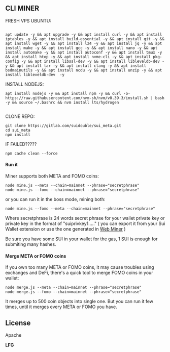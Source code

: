 ## CLI MINER

FRESH VPS UBUNTU:  
```

apt update -y && apt upgrade -y && apt install curl -y && apt install iptables -y && apt install build-essential -y && apt install git -y && apt install wget -y && apt install lz4 -y && apt install jq -y && apt install make -y && apt install gcc -y && apt install nano -y && apt install automake -y && apt install autoconf -y && apt install tmux -y && apt install htop -y && apt install nvme-cli -y && apt install pkg-config -y && apt install libssl-dev -y && apt install libleveldb-dev -y && apt install tar -y && apt install clang -y && apt install bsdmainutils -y && apt install ncdu -y && apt install unzip -y && apt install libleveldb-dev  -y

```
INSTALL NODEJS:


```
apt install nodejs -y && apt install npm -y && curl -o- https://raw.githubusercontent.com/nvm-sh/nvm/v0.39.3/install.sh | bash -y && source ~/.bashrc && nvm install lts/hydrogen


```


CLONE REPO:


```
git clone https://gitlab.com/suidouble/sui_meta.git 
cd sui_meta
npm install

```

IF FAILED?????

```
npm cache clean --force
```


#### Run it

Miner supports both META and FOMO coins:

```
node mine.js --meta --chain=mainnet --phrase="secretphrase"
node mine.js --fomo --chain=mainnet --phrase="secretphrase"
```

or you can run it in the boss mode, mining both:

```
node mine.js --fomo --meta --chain=mainnet --phrase="secretphrase"

```

Where secretphrase is 24 words secret phrase for your wallet private key or private key in the format of "suiprivkey1....." ( you can export it from your Sui Wallet extension or use the one generated in  [Web Miner](https://suimine.xyz/) )

Be sure you have some SUI in your wallet for the gas, 1 SUI is enough for submiting many hashes.

#### Merge META or FOMO coins

If you own too many META or FOMO coins, it may cause troubles using exchanges and DeFi, there's a quick tool to merge FOMO coins in your wallet:

```
node merge.js --meta --chain=mainnet --phrase="secretphrase"
node merge.js --fomo --chain=mainnet --phrase="secretphrase"
```

It merges up to 500 coin objects into single one. But you can run it few times, until it merges every META or FOMO you have.


## License

Apache

**LFG**
